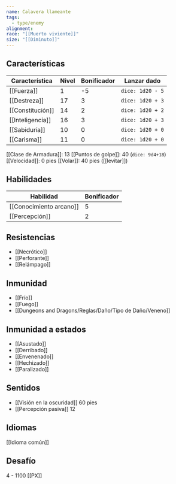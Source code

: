 ```yaml
---
name: Calavera llameante
tags:
  - type/enemy
alignment: 
race: "[[Muerto viviente]]"
size: "[[Diminuto]]"
---
```

## Características
| Característica | Nivel | Bonificador | Lanzar dado |
| ---- | ---- | ---- | ---- |
| [[Fuerza]] | 1 | -5 | `dice: 1d20 - 5` |
| [[Destreza]] | 17 | 3 | `dice: 1d20 + 3` |
| [[Constitución]] | 14 | 2 | `dice: 1d20 + 2` |
| [[Inteligencia]] | 16 | 3 | `dice: 1d20 + 3` |
| [[Sabiduría]] | 10 | 0 | `dice: 1d20 + 0` |
| [[Carisma]] | 11 | 0 | `dice: 1d20 + 0` |
[[Clase de Armadura]]: 13
[[Puntos de golpe]]: 40 (`dice: 9d4+18`)
[[Velocidad]]: 0 pies
[[Volar]]: 40 pies ([[levitar]])
## Habilidades
| Habilidad | Bonificador |
| --------- | ----------- |
| [[Conocimiento arcano]]          | 5            |
| [[Percepción]]          | 2            |
## Resistencias
- [[Necrótico]]
- [[Perforante]]
- [[Relámpago]]
## Inmunidad
- [[Frío]]
- [[Fuego]]
- [[Dungeons and Dragons/Reglas/Daño/Tipo de Daño/Veneno]]
## Inmunidad a estados
- [[Asustado]]
- [[Derribado]]
- [[Envenenado]]
- [[Hechizado]]
- [[Paralizado]]

## Sentidos
- [[Visión en la oscuridad]] 60 pies
- [[Percepción pasiva]] 12

## Idiomas
[[Idioma común]]

## Desafío
4 - 1100 [[PX]]
